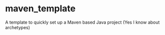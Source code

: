 # maven_template
A template to quickly set up a Maven based Java project (Yes I know about archetypes)
